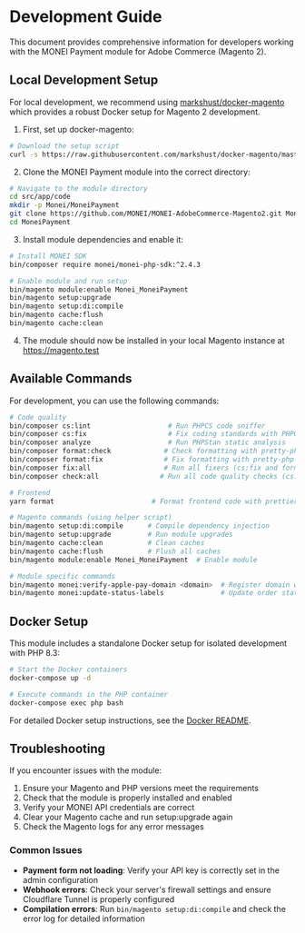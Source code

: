 # Development Guide

This document provides comprehensive information for developers working with the MONEI Payment module for Adobe Commerce (Magento 2).

## Local Development Setup

For local development, we recommend using [markshust/docker-magento](https://github.com/markshust/docker-magento) which provides a robust Docker setup for Magento 2 development.

1. First, set up docker-magento:

```bash
# Download the setup script
curl -s https://raw.githubusercontent.com/markshust/docker-magento/master/lib/onelinesetup | bash -s -- magento.test 2.4.6-p3 community
```

2. Clone the MONEI Payment module into the correct directory:

```bash
# Navigate to the module directory
cd src/app/code
mkdir -p Monei/MoneiPayment
git clone https://github.com/MONEI/MONEI-AdobeCommerce-Magento2.git MoneiPayment
cd MoneiPayment
```

3. Install module dependencies and enable it:

```bash
# Install MONEI SDK
bin/composer require monei/monei-php-sdk:^2.4.3

# Enable module and run setup
bin/magento module:enable Monei_MoneiPayment
bin/magento setup:upgrade
bin/magento setup:di:compile
bin/magento cache:flush
bin/magento cache:clean
```

4. The module should now be installed in your local Magento instance at https://magento.test

## Available Commands

For development, you can use the following commands:

```bash
# Code quality
bin/composer cs:lint                   # Run PHPCS code sniffer
bin/composer cs:fix                    # Fix coding standards with PHPCBF
bin/composer analyze                   # Run PHPStan static analysis
bin/composer format:check             # Check formatting with pretty-php
bin/composer format:fix               # Fix formatting with pretty-php
bin/composer fix:all                  # Run all fixers (cs:fix and format:fix)
bin/composer check:all               # Run all code quality checks (cs:lint, analyze, format:check)

# Frontend
yarn format                        # Format frontend code with prettier

# Magento commands (using helper script)
bin/magento setup:di:compile      # Compile dependency injection
bin/magento setup:upgrade         # Run module upgrades
bin/magento cache:clean           # Clean caches
bin/magento cache:flush           # Flush all caches
bin/magento module:enable Monei_MoneiPayment  # Enable module

# Module specific commands
bin/magento monei:verify-apple-pay-domain <domain>  # Register domain with Apple Pay
bin/magento monei:update-status-labels              # Update order status labels
```

## Docker Setup

This module includes a standalone Docker setup for isolated development with PHP 8.3:

```bash
# Start the Docker containers
docker-compose up -d

# Execute commands in the PHP container
docker-compose exec php bash
```

For detailed Docker setup instructions, see the [Docker README](DOCKER.md).

## Troubleshooting

If you encounter issues with the module:

1. Ensure your Magento and PHP versions meet the requirements
2. Check that the module is properly installed and enabled
3. Verify your MONEI API credentials are correct
4. Clear your Magento cache and run setup:upgrade again
5. Check the Magento logs for any error messages

### Common Issues

- **Payment form not loading**: Verify your API key is correctly set in the admin configuration
- **Webhook errors**: Check your server's firewall settings and ensure Cloudflare Tunnel is properly configured
- **Compilation errors**: Run `bin/magento setup:di:compile` and check the error log for detailed information
